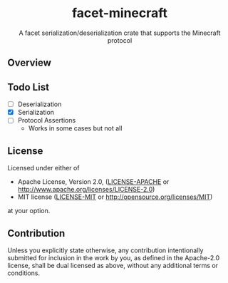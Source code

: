 <h1 align="center">facet-minecraft</h1>
<p align="center">A facet serialization/deserialization crate that supports the Minecraft protocol</p>

## Overview

## Todo List

- [ ] Deserialization
- [x] Serialization
- [ ] Protocol Assertions
  - Works in some cases but not all

## License

Licensed under either of

- Apache License, Version 2.0, ([LICENSE-APACHE](LICENSE-APACHE) or <http://www.apache.org/licenses/LICENSE-2.0>)
- MIT license ([LICENSE-MIT](LICENSE-MIT) or <http://opensource.org/licenses/MIT>)

at your option.

## Contribution

Unless you explicitly state otherwise, any contribution intentionally
submitted for inclusion in the work by you, as defined in the Apache-2.0
license, shall be dual licensed as above, without any additional terms or
conditions.
